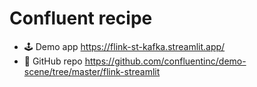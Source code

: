 # Confluent recipe

- 🕹️ Demo app https://flink-st-kafka.streamlit.app/
- 🐙 GitHub repo https://github.com/confluentinc/demo-scene/tree/master/flink-streamlit
